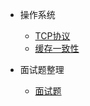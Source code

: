 - 操作系统
  - [TCP协议](others/system/tcp.md)
  - [缓存一致性](others/system/balancetree.md)

- 面试题整理

  - [面试题](others/system/qa.md)
